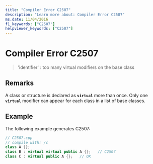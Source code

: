 ```yaml
---
title: "Compiler Error C2507"
description: "Learn more about: Compiler Error C2507"
ms.date: 11/04/2016
f1_keywords: ["C2507"]
helpviewer_keywords: ["C2507"]
---
```

# Compiler Error C2507

> 'identifier' : too many virtual modifiers on the base class

## Remarks

A class or structure is declared as **`virtual`** more than once. Only one **`virtual`** modifier can appear for each class in a list of base classes.

## Example

The following example generates C2507:

```cpp
// C2507.cpp
// compile with: /c
class A {};
class B : virtual virtual public A {};   // C2507
class C : virtual public A {};   // OK
```

